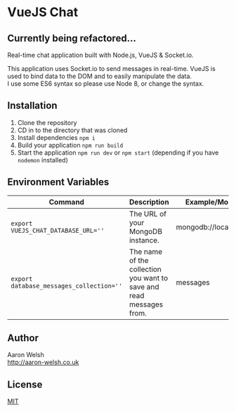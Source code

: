 # VueJS Chat

## Currently being refactored...

Real-time chat application built with Node.js, VueJS & Socket.io.  

This application uses Socket.io to send messages in real-time. VueJS is used to bind data to the DOM and to easily manipulate the data.  
I use some ES6 syntax so please use Node 8, or change the syntax.


## Installation
1. Clone the repository 
2. CD in to the directory that was cloned 
3. Install dependencies `npm i`   
4. Build your application `npm run build`
5. Start the application `npm run dev` or `npm start` (depending if you have `nodemon` installed)

## Environment Variables

| Command | Description | Example/More Information |
| --- | --- | --- |
| `export VUEJS_CHAT_DATABASE_URL=''` | The URL of your MongoDB instance. | mongodb://localhost:27017/chat |
| `export database_messages_collection=''` | The name of the collection you want to save and read messages from. | messages |

## Author
Aaron Welsh  
http://aaron-welsh.co.uk

## License

[MIT](http://opensource.org/licenses/MIT)

